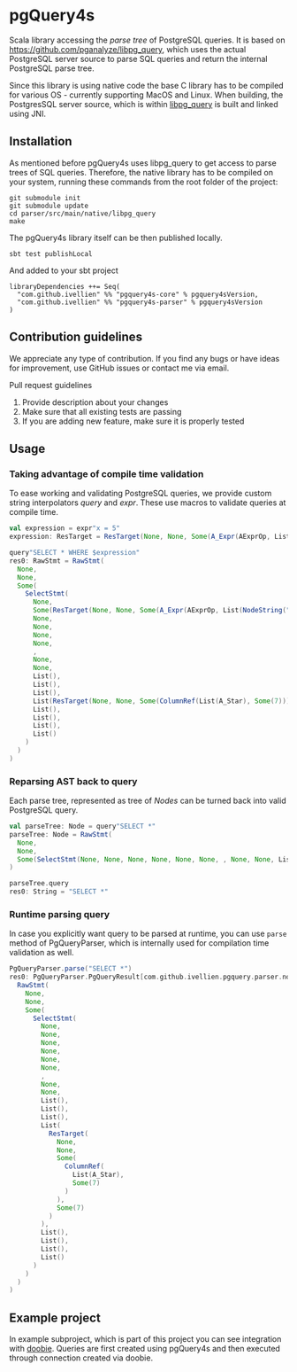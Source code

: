 # pgQuery4s

Scala library accessing the *parse tree* of PostgreSQL queries. It is based on https://github.com/pganalyze/libpg_query, which uses the actual PostgreSQL server source to parse SQL queries and return the internal PostgreSQL parse tree.

Since this library is using native code the base C library has to be compiled for various OS - currently supporting MacOS and Linux. When building, the PostgresSQL server source, which is within [libpg_query](https://github.com/pganalyze/libpg_query) is built and linked using JNI.

## Installation
As mentioned before pgQuery4s uses libpg_query to get access to parse trees of SQL queries. Therefore, the native library has to be compiled on your system, running these commands from the root folder of the project:
```
git submodule init
git submodule update
cd parser/src/main/native/libpg_query
make
```
The pgQuery4s library itself can be then published locally.
```
sbt test publishLocal
```

And added to your sbt project
```
libraryDependencies ++= Seq(
  "com.github.ivellien" %% "pgquery4s-core" % pgquery4sVersion,
  "com.github.ivellien" %% "pgquery4s-parser" % pgquery4sVersion
)
```
## Contribution guidelines

We appreciate any type of contribution. If you find any bugs or have ideas for improvement, use GitHub issues or contact me via email.

Pull request guidelines
1. Provide description about your changes
2. Make sure that all existing tests are passing
3. If you are adding new feature, make sure it is properly tested

## Usage

### Taking advantage of compile time validation

To ease working and validating PostgreSQL queries, we provide custom string interpolators *query* and *expr*. These use macros to validate queries at compile time.

```scala
val expression = expr"x = 5" 
expression: ResTarget = ResTarget(None, None, Some(A_Expr(AExprOp, List(NodeString("=")), Some(ColumnRef(List(NodeString("x")), Some(7))), Some(A_Const(Some(NodeInteger(5)), Some(11))), Some(9))), Some(7))

query"SELECT * WHERE $expression" 
res0: RawStmt = RawStmt(
  None,
  None,
  Some(
    SelectStmt(
      None,
      Some(ResTarget(None, None, Some(A_Expr(AExprOp, List(NodeString("=")), Some(ColumnRef(List(NodeString("x")), Some(7))), Some(A_Const(Some(NodeInteger(5)), Some(11))), Some(9))), Some(7))),
      None,
      None,
      None,
      None,
      ,
      None,
      None,
      List(),
      List(),
      List(),
      List(ResTarget(None, None, Some(ColumnRef(List(A_Star), Some(7))), Some(7))),
      List(),
      List(),
      List(),
      List()
    )
  )
)
```

### Reparsing AST back to query

Each parse tree, represented as tree of *Nodes* can be turned back into valid PostgreSQL query. 

```scala
val parseTree: Node = query"SELECT *" 
parseTree: Node = RawStmt(
  None,
  None,
  Some(SelectStmt(None, None, None, None, None, None, , None, None, List(), List(), List(), List(ResTarget(None, None, Some(ColumnRef(List(A_Star), Some(7))), Some(7))), List(), List(), List(), List()))
)

parseTree.query
res0: String = "SELECT *"
```


### Runtime parsing query

In case you explicitly want query to be parsed at runtime, you can use `parse` method of PgQueryParser, which is internally used for compilation time validation as well.

```scala
PgQueryParser.parse("SELECT *")
res0: PgQueryParser.PgQueryResult[com.github.ivellien.pgquery.parser.nodes.Node] = Right(
  RawStmt(
    None,
    None,
    Some(
      SelectStmt(
        None,
        None,
        None,
        None,
        None,
        None,
        ,
        None,
        None,
        List(),
        List(),
        List(),
        List(
          ResTarget(
            None,
            None,
            Some(
              ColumnRef(
                List(A_Star),
                Some(7)
              )
            ),
            Some(7)
          )
        ),
        List(),
        List(),
        List(),
        List()
      )
    )
  )
)
```

## Example project

In example subproject, which is part of this project you can see integration with [doobie](https://tpolecat.github.io/doobie/). Queries are first created using pgQuery4s and then executed through connection created via doobie.

